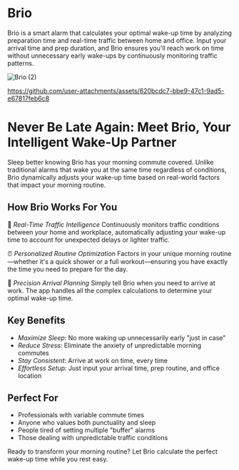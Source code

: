 # Brio
Brio is a smart alarm that calculates your optimal wake-up time by analyzing preparation time and real-time traffic between home and office. Input your arrival time and prep duration, and Brio ensures you'll reach work on time without unnecessary early wake-ups by continuously monitoring traffic patterns.

![Brio (2)](https://github.com/user-attachments/assets/2aff2b00-87ea-4bc2-8dd4-e5d8441419f9)

https://github.com/user-attachments/assets/620bcdc7-bbe9-47c1-9ad5-e67817feb6c8

# Never Be Late Again: Meet Brio, Your Intelligent Wake-Up Partner

Sleep better knowing Brio has your morning commute covered. Unlike traditional alarms that wake you at the same time regardless of conditions, Brio dynamically adjusts your wake-up time based on real-world factors that impact your morning routine.

## How Brio Works For You

🚗 *Real-Time Traffic Intelligence*
Continuously monitors traffic conditions between your home and workplace, automatically adjusting your wake-up time to account for unexpected delays or lighter traffic.

⏰ *Personalized Routine Optimization*
Factors in your unique morning routine—whether it's a quick shower or a full workout—ensuring you have exactly the time you need to prepare for the day.

🎯 *Precision Arrival Planning*
Simply tell Brio when you need to arrive at work. The app handles all the complex calculations to determine your optimal wake-up time.

## Key Benefits

- *Maximize Sleep:* No more waking up unnecessarily early "just in case"
- *Reduce Stress:* Eliminate the anxiety of unpredictable morning commutes
- *Stay Consistent:* Arrive at work on time, every time
- *Effortless Setup:* Just input your arrival time, prep routine, and office location

## Perfect For

- Professionals with variable commute times
- Anyone who values both punctuality and sleep
- People tired of setting multiple "buffer" alarms
- Those dealing with unpredictable traffic conditions

Ready to transform your morning routine? Let Brio calculate the perfect wake-up time while you rest easy.

